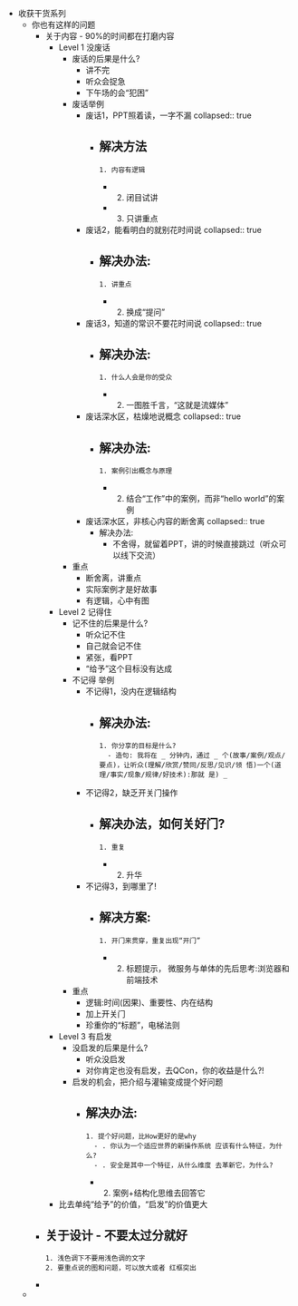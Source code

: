 - 收获干货系列
	- 你也有这样的问题
		- 关于内容 - 90%的时间都在打磨内容
			- Level 1 没废话
				- 废话的后果是什么?
					- 讲不完
					- 听众会捉急
					- 下午场的会“犯困”
				- 废话举例
					- 废话1，PPT照着读，一字不漏
					  collapsed:: true
						- 解决方法
							-
							  1. 内容有逻辑
							-
							  2. 闭目试讲
							-
							  3. 只讲重点
					- 废话2，能看明白的就别花时间说
					  collapsed:: true
						- 解决办法:
							-
							  1. 讲重点
							-
							  2. 换成“提问”
					- 废话3，知道的常识不要花时间说
					  collapsed:: true
						- 解决办法:
							-
							  1. 什么人会是你的受众
							-
							  2. 一图胜千言，“这就是流媒体”
					- 废话深水区，枯燥地说概念
					  collapsed:: true
						- 解决办法:
							-
							  1. 案例引出概念与原理
							-
							  2. 结合“工作”中的案例，而非“hello world”的案例
					- 废话深水区，非核心内容的断舍离
					  collapsed:: true
						- 解决办法:
							- 不舍得，就留着PPT，讲的时候直接跳过（听众可以线下交流）
				- 重点
					- 断舍离，讲重点
					- 实际案例才是好故事
					- 有逻辑，心中有图
			- Level 2 记得住
				- 记不住的后果是什么?
					- 听众记不住
					- 自己就会记不住
					- 紧张，看PPT
					- “给予”这个目标没有达成
				- 不记得 举例
					- 不记得1，没内在逻辑结构
						- 解决办法:
							-
							  1. 你分享的目标是什么?
								- 造句: 我将在 _ 分钟内，通过 _ 个(故事/案例/观点/ 要点)，让听众(理解/欣赏/赞同/反思/⻅识/领 悟)一个(道理/事实/现象/规律/好技术):那就 是) _
					- 不记得2，缺乏开关⻔操作
						- 解决办法，如何关好⻔?
							-
							  1. 重复
							-
							  2. 升华
					- 不记得3，到哪里了!
						- 解决方案:
							-
							  1. 开⻔来贯穿，重复出现“开⻔”
							-
							  2. 标题提示， 微服务与单体的先后思考:浏览器和前端技术
				- 重点
					- 逻辑:时间(因果)、重要性、内在结构
					- 加上开关⻔
					- 珍重你的“标题”，电梯法则
			- Level 3 有启发
				- 没启发的后果是什么?
					- 听众没启发
					- 对你肯定也没有启发，去QCon，你的收益是什么?!
				- 启发的机会，把介绍与灌输变成提个好问题
					- 解决办法:
						-
						  1. 提个好问题，比How更好的是why
							- . 你认为一个适应世界的新操作系统 应该有什么特征，为什么?
							- . 安全是其中一个特征，从什么维度 去革新它，为什么?
						-
						  2. 案例+结构化思维去回答它
			- 比去单纯“给予”的价值，“启发”的价值更大
		- 关于设计 - 不要太过分就好
			-
			  1. 浅色调下不要用浅色调的文字
			  2. 要重点说的图和问题，可以放大或者 红框突出
		-
	-